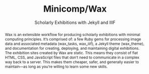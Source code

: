 ---
pid: wax
done: true
title: Minicomp/Wax
subtitle: Scholarly Exhibitions with Jekyll and IIIF
category: Other
tags:
- software
- exhibition
abstract: |-
  Wax is an extensible workflow for producing scholarly exhibitions with minimal computing principles. It’s comprised of: a few Ruby gems for processing image data and associated metadata (wax_tasks, wax_iiif), a Jekyll theme (wax_theme), and documentation for creating, deploying, and maintaining digital exhibitions.

  The exhibition sites created by Wax are static. This means they consist of flat HTML, CSS, and JavaScript files that don’t need to communicate in a complex way back to a server. This makes them cheaper, safer, and generally easier to maintain—as long as you’re willing to learn some new skills.
pis:
- nyrop
link: https://minicomp.github.io/wax/
image: wax.png
original_img: https://minicomp.github.io/wax/img/logo.png
hero_image: "/media/projects/wax.png"
order: '031'
layout: project
---